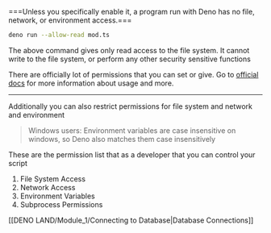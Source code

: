 
===Unless you specifically enable it, a program run with Deno has no file, network, or environment access.===

```bash
deno run --allow-read mod.ts
```
The above command gives only read access to the file system. It cannot write to the file system, or perform any other security sensitive functions

There are officially lot of permissions that you can set or give. Go to [official docs](https://deno.land/manual@v1.36.2/basics/permissions) for more information about usage and more.

---
Additionally you can also restrict permissions for file system and network and environment

> Windows users: Environment variables are case insensitive on windows, so Deno also matches them case insensitively


These are the permission list that as a developer that you can control your script
1. File System Access
2. Network Access
3. Environment Variables
4. Subprocess Permissions

[[DENO LAND/Module_1/Connecting to Database|Database Connections]]

